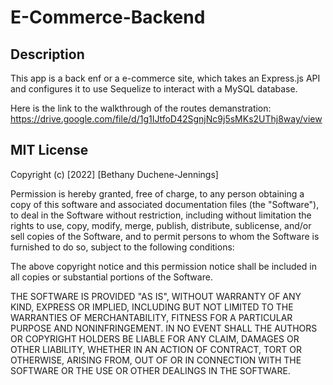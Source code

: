 # E-Commerce-Backend

## Description

This app is a back enf or a e-commerce site, which takes an Express.js API and configures it to use Sequelize to interact with a MySQL database.

Here is the link to the walkthrough of the routes demanstration: https://drive.google.com/file/d/1g1IJtfoD42SgnjNc9j5sMKs2UThj8way/view

## MIT License

Copyright (c) [2022] [Bethany Duchene-Jennings]

Permission is hereby granted, free of charge, to any person obtaining a copy
of this software and associated documentation files (the "Software"), to deal
in the Software without restriction, including without limitation the rights
to use, copy, modify, merge, publish, distribute, sublicense, and/or sell
copies of the Software, and to permit persons to whom the Software is
furnished to do so, subject to the following conditions:

The above copyright notice and this permission notice shall be included in all
copies or substantial portions of the Software.

THE SOFTWARE IS PROVIDED "AS IS", WITHOUT WARRANTY OF ANY KIND, EXPRESS OR
IMPLIED, INCLUDING BUT NOT LIMITED TO THE WARRANTIES OF MERCHANTABILITY,
FITNESS FOR A PARTICULAR PURPOSE AND NONINFRINGEMENT. IN NO EVENT SHALL THE
AUTHORS OR COPYRIGHT HOLDERS BE LIABLE FOR ANY CLAIM, DAMAGES OR OTHER
LIABILITY, WHETHER IN AN ACTION OF CONTRACT, TORT OR OTHERWISE, ARISING FROM,
OUT OF OR IN CONNECTION WITH THE SOFTWARE OR THE USE OR OTHER DEALINGS IN THE
SOFTWARE.
